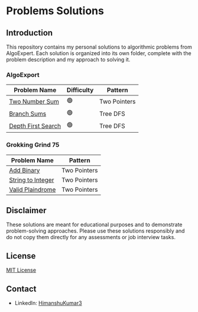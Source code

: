 # Problems Solutions

## Introduction

This repository contains my personal solutions to algorithmic problems from AlgoExpert. Each solution is organized into its own folder, complete with the problem description and my approach to solving it.

### AlgoExport

| Problem Name                                         | Difficulty | Pattern      |
| ---------------------------------------------------- | ---------- | ------------ |
| [Two Number Sum](AlgoExport/Two_Number_Sum/)         | 🟢         | Two Pointers |
| [Branch Sums](AlgoExport/Branch_Sums/)               | 🟢         | Tree DFS     |
| [Depth First Search](AlgoExport/Depth-first-search/) | 🟢         | Tree DFS     |

### Grokking Grind 75

| Problem Name                                                                 | Pattern      |
| ---------------------------------------------------------------------------- | ------------ |
| [Add Binary](Grokking-Grind-75-Python/WarmUp/Add_Binary.py)                  | Two Pointers |
| [String to Integer](Grokking-Grind-75-Python/WarmUp/string_to_integer.py)    | Two Pointers |
| [Valid Plaindrome](Grokking-Grind-75-Python/TwoPointers/valid_palindrome.py) | Two Pointers |

## Disclaimer

These solutions are meant for educational purposes and to demonstrate problem-solving approaches. Please use these solutions responsibly and do not copy them directly for any assessments or job interview tasks.

## License

[MIT License](LICENSE)

## Contact

- LinkedIn: [HimanshuKumar3](https://www.linkedin.com/in/himanshukumar3/)
